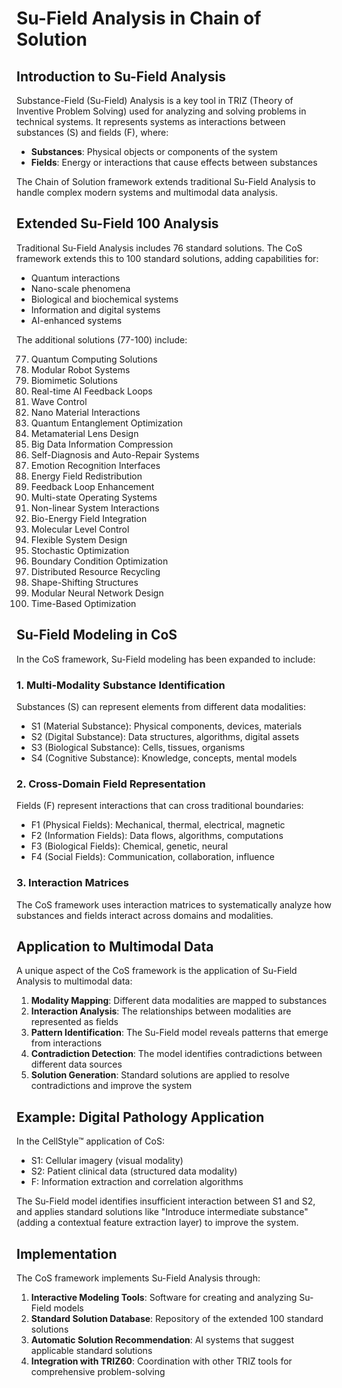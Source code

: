 # Su-Field Analysis in Chain of Solution

## Introduction to Su-Field Analysis

Substance-Field (Su-Field) Analysis is a key tool in TRIZ (Theory of Inventive Problem Solving) used for analyzing and solving problems in technical systems. It represents systems as interactions between substances (S) and fields (F), where:

- **Substances**: Physical objects or components of the system
- **Fields**: Energy or interactions that cause effects between substances

The Chain of Solution framework extends traditional Su-Field Analysis to handle complex modern systems and multimodal data analysis.

## Extended Su-Field 100 Analysis

Traditional Su-Field Analysis includes 76 standard solutions. The CoS framework extends this to 100 standard solutions, adding capabilities for:

- Quantum interactions
- Nano-scale phenomena
- Biological and biochemical systems
- Information and digital systems
- AI-enhanced systems

The additional solutions (77-100) include:

77. Quantum Computing Solutions
78. Modular Robot Systems
79. Biomimetic Solutions
80. Real-time AI Feedback Loops
81. Wave Control
82. Nano Material Interactions
83. Quantum Entanglement Optimization
84. Metamaterial Lens Design
85. Big Data Information Compression
86. Self-Diagnosis and Auto-Repair Systems
87. Emotion Recognition Interfaces
88. Energy Field Redistribution
89. Feedback Loop Enhancement
90. Multi-state Operating Systems
91. Non-linear System Interactions
92. Bio-Energy Field Integration
93. Molecular Level Control
94. Flexible System Design
95. Stochastic Optimization
96. Boundary Condition Optimization
97. Distributed Resource Recycling
98. Shape-Shifting Structures
99. Modular Neural Network Design
100. Time-Based Optimization

## Su-Field Modeling in CoS

In the CoS framework, Su-Field modeling has been expanded to include:

### 1. Multi-Modality Substance Identification

Substances (S) can represent elements from different data modalities:

- S1 (Material Substance): Physical components, devices, materials
- S2 (Digital Substance): Data structures, algorithms, digital assets
- S3 (Biological Substance): Cells, tissues, organisms
- S4 (Cognitive Substance): Knowledge, concepts, mental models

### 2. Cross-Domain Field Representation

Fields (F) represent interactions that can cross traditional boundaries:

- F1 (Physical Fields): Mechanical, thermal, electrical, magnetic
- F2 (Information Fields): Data flows, algorithms, computations
- F3 (Biological Fields): Chemical, genetic, neural
- F4 (Social Fields): Communication, collaboration, influence

### 3. Interaction Matrices

The CoS framework uses interaction matrices to systematically analyze how substances and fields interact across domains and modalities.

## Application to Multimodal Data

A unique aspect of the CoS framework is the application of Su-Field Analysis to multimodal data:

1. **Modality Mapping**: Different data modalities are mapped to substances
2. **Interaction Analysis**: The relationships between modalities are represented as fields
3. **Pattern Identification**: The Su-Field model reveals patterns that emerge from interactions
4. **Contradiction Detection**: The model identifies contradictions between different data sources
5. **Solution Generation**: Standard solutions are applied to resolve contradictions and improve the system

## Example: Digital Pathology Application

In the CellStyle™ application of CoS:

- S1: Cellular imagery (visual modality)
- S2: Patient clinical data (structured data modality)
- F: Information extraction and correlation algorithms

The Su-Field model identifies insufficient interaction between S1 and S2, and applies standard solutions like "Introduce intermediate substance" (adding a contextual feature extraction layer) to improve the system.

## Implementation

The CoS framework implements Su-Field Analysis through:

1. **Interactive Modeling Tools**: Software for creating and analyzing Su-Field models
2. **Standard Solution Database**: Repository of the extended 100 standard solutions
3. **Automatic Solution Recommendation**: AI systems that suggest applicable standard solutions
4. **Integration with TRIZ60**: Coordination with other TRIZ tools for comprehensive problem-solving
